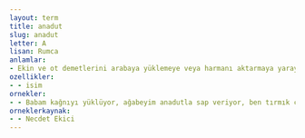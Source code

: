 ```yaml
---
layout: term
title: anadut
slug: anadut
letter: A
lisan: Rumca
anlamlar:
- Ekin ve ot demetlerini arabaya yüklemeye veya harmanı aktarmaya yarayan uzun saplı, üç dişli, ahşap araç
ozellikler:
- - isim
ornekler:
- - Babam kağnıyı yüklüyor, ağabeyim anadutla sap veriyor, ben tırmık çekiyordum.
orneklerkaynak:
- - Necdet Ekici
---
```

